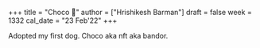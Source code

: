 +++
title = "Choco 🐶"
author = ["Hrishikesh Barman"]
draft = false
week = 1332
cal_date = "23 Feb'22"
+++

Adopted my first dog. Choco aka nft aka bandor.
